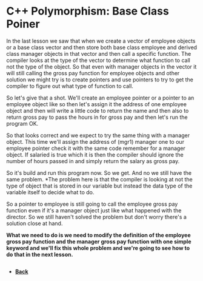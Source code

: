 # C++ Polymorphism: Base Class Poiner

In the last lesson we saw that when we create a vector of employee objects or a base class vector and then store both base class employee and derived class manager objects in that vector and then call a specific function. The compiler looks at the type of the vector to determine what function to call not the type of the object. So that even with manager objects in the vector it will still calling the gross pay function for employee objects and other solution we might try is to create pointers and use pointers to try to get the compiler to figure out what type of function to call. 

So let's give that a shot. We'll create an employee pointer or a pointer to an employee object like so then let's assign it the address of one employee object and then will write a little code to return the name and then also to return gross pay to pass the hours in for gross pay and then let's run the program OK.

So that looks correct and we expect to try the same thing with a manager object. This time we'll assign the address of (mgr1) manager one to our employee pointer check it with the same code remember for a manager object. If salaried is true which it is then the compiler should ignore the number of hours passed in and simply return the salary as gross pay.

So it's build and run this program now. So we get. And no we still have the same problem. *The problem here is that the compiler is looking at not the type of object that is stored in our variable but instead the data type of the variable itself to decide what to do.

So a pointer to employee is still going to call the employee gross pay function even if it's a manager object just like what happened with the director. So we still haven't solved the problem but don't worry there's a solution close at hand.

<b>What we need to do is we need to modify the definition of the employee gross pay function and the manager gross pay function with one simple keyword and we'll fix this whole problem and we're going to see how to do that in the next lesson.

```cpp

```


- [Back](./README.MD)
